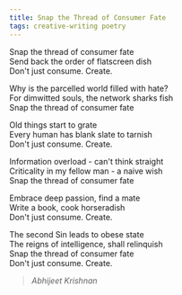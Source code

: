 ```yaml
---
title: Snap the Thread of Consumer Fate  
tags: creative-writing poetry  
---
```


Snap the thread of consumer fate  
Send back the order of flatscreen dish  
Don't just consume. Create.  

Why is the parcelled world filled with hate?  
For dimwitted souls, the network sharks fish  
Snap the thread of consumer fate  

Old things start to grate  
Every human has blank slate to tarnish  
Don't just consume. Create.  

Information overload - can't think straight  
Criticality in my fellow man - a naive wish  
Snap the thread of consumer fate  

Embrace deep passion, find a mate  
Write a book, cook horseradish  
Don't just consume. Create.  

The second Sin leads to obese state  
The reigns of intelligence, shall relinquish  
Snap the thread of consumer fate  
Don't just consume. Create.  

> <cite>Abhijeet Krishnan</cite>
